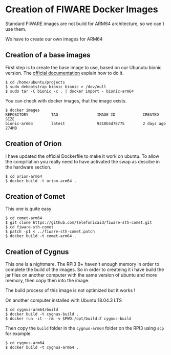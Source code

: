 # Creation of FIWARE Docker Images

Standard FIWARE images are not build for ARM64 architecture, so we can't use them.

We have to create our own images for ARM64 

## Creation of a base images

First step is to create the base image to use, based on our Ubunutu bionic version.
The [official documentation](https://docs.docker.com/develop/develop-images/baseimages/) explain how to do it.

```
$ cd /home/ubuntu/projects
$ sudo debootstrap bionic bionic > /dev/null
$ sudo tar -C bionic -c . | docker import - bionic-arm64
```

You can check with docker images, that the image exists.

```
$ docker images
REPOSITORY          TAG                 IMAGE ID            CREATED             SIZE
bionic-arm64        latest              9310b5d78775        2 days ago          274MB
```

## Creation of Orion

I have updated the official Dockerfile to make it work on ubuntu. To allow the compillation you really need to have activated the swap as descibe in the hardware section.

```
$ cd orion-arm64
$ docker build -t orion-arm64 .
```

## Creation of Comet

This one is quite easy

```
$ cd comet-arm64
$ git clone https://github.com/telefonicaid/fiware-sth-comet.git
$ cd fiware-sth-comet
$ patch -p1 < ../fiware-sth-comet.patch
$ docker build -t comet-arm64 .
```

## Creation of Cygnus

This one is a nightmare. The RPI3 B+ haven't enough memory in order to complete the build of the images. So in order to createing it i have build the jar files on another computer with the same version of ubuntu and more memory, then copy then into the image.

The build process of this image is not optimized but it works !

On another computer installed with Ubuntu 18.04.3 LTS

```
$ cd cygnus-arm64/build
$ docker build -t cygnus-build .
$ docker run -it --rm -v $PWD:/opt/build:Z cygnus-build
```

Then copy the ```build``` folder in the ```cygnus-arm64``` folder on the RPI3 using ```scp``` for example

```
$ cd cygnus-arm64
$ docker build -t cygnus-arm64 .
```